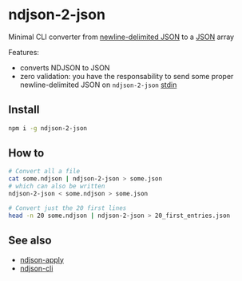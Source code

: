# ndjson-2-json

Minimal CLI converter from [newline-delimited JSON](https://en.wikipedia.org/wiki/JSON_streaming#Line-delimited_JSON) to a [JSON](https://en.wikipedia.org/wiki/JSON) array

Features:
* converts NDJSON to JSON
* zero validation: you have the responsability to send some proper newline-delimited JSON on `ndjson-2-json` [stdin](https://en.wikipedia.org/wiki/Standard_streams#Standard_input_(stdin))

## Install
```sh
npm i -g ndjson-2-json
```

## How to

```sh
# Convert all a file
cat some.ndjson | ndjson-2-json > some.json
# which can also be written
ndjson-2-json < some.ndjson > some.json

# Convert just the 20 first lines
head -n 20 some.ndjson | ndjson-2-json > 20_first_entries.json
```

## See also
* [ndjson-apply](https://github.com/maxlath/ndjson-apply)
* [ndjson-cli](https://github.com/mbostock/ndjson-cli)
